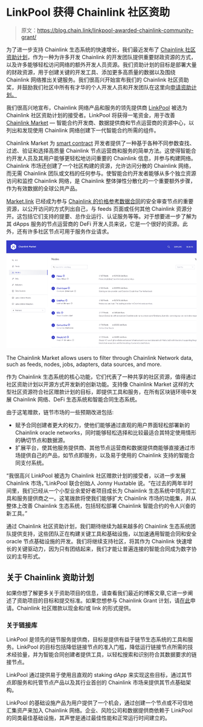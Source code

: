 # LinkPool 获得 Chainlink 社区资助

> 原文：<https://blog.chain.link/linkpool-awarded-chainlink-community-grant/>

为了进一步支持 Chainlink 生态系统的快速增长，我们最近发布了 [Chainlink 社区资助计划](https://blog.chain.link/introducing-the-chainlink-community-grant-program/)，作为一种为许多开发 Chainlink 的开发团队提供重要财政资源的方式，以及许多能够轻松访问网络的额外开发人员资源。我们资助计划的目标是部署大量的财政资源，用于创建关键的开发工具、添加更多高质量的数据以及围绕 Chainlink 网络推出关键服务。我们很高兴开始宣布我们的 Chainlink 社区资助奖，并鼓励我们社区中所有有才华的个人开发人员和开发团队在这里向[申请资助计划。](https://chainlinkgrants.typeform.com/to/efEbsq)

我们很高兴地宣布，Chainlink 网络产品和服务的领先提供商 [LinkPool](https://www.linkpool.io/) 被选为 Chainlink 社区资助计划的接受者。LinkPool 将获得一笔资金，用于改善 [Chainlink Market](https://market.link/) — 智能合约开发商、数据提供商和节点运营商的资源中心，以列出和发现使用 Chainlink 网络创建下一代智能合约所需的组件。

Chainlink Market 为 [smart contract](https://chain.link/education/smart-contracts) 开发者提供了一种基于各种不同参数查找、过滤、验证和选择高质量 Chainlink 节点运营商和服务的简单方法。这使得智能合约开发人员及其用户能够更轻松地访问重要的 Chainlink 信息，并参与构建网络。Chainlink 市场还创建了一个社区构建的资源，允许访问分散的 Chainlink 网络，而无需 Chainlink 团队或文档的任何参与。使智能合约开发者能够从多个独立资源访问和监控 Chainlink 网络，是 Chainlink 整体弹性分散化的一个重要额外步骤，作为有效数据的全球公共产品。

[Market.link](https://market.link/) 已经成为参与 [Chainlink 的价格参考数据合同](https://data.chain.link/)的安全审查节点的重要资源，以公开访问的方式列出自己，与 feeds 页面或任何其他 Chainlink 资源分开。这包括它们支持的提要、总作业运行、认证服务等等。对于想要进一步了解为其 dApps 服务的节点运营商的 DeFi 开发人员来说，它是一个很好的资源。此外，还有许多社区节点可用于服务作业请求。

![The Chainlink Market allows users to filter through Chainlink Network data, such as feeds, nodes, jobs, adapters, data sources, and more.](img/a189404e43ee696e27f0482f8e99cd8a.png)

<figcaption id="caption-attachment-655" class="wp-caption-text">The Chainlink Market allows users to filter through Chainlink Network data, such as feeds, nodes, jobs, adapters, data sources, and more.</figcaption>



作为 Chainlink 生态系统的核心功能，它们代表了一种共享的社区资源，值得通过社区资助计划以开源方式开发新的创新功能。支持像 Chainlink Market 这样的大型社区资源符合社区赠款计划的目标，即提供工具和服务，在所有区块链环境中发展 Chainlink 网络、DeFi 生态系统和智能合同生态系统。

由于这笔赠款，链节市场的一些预期改进包括:

*   赋予合同创建者更大的权力，使他们能够通过直观的用户界面轻松部署新的 Chainlink oracle networks，同时能够轻松选择和比较最适合其特定使用情形的确切节点和数据源。
*   扩展平台，使其他服务提供商、其他节点运营商和数据提供商能够直接通过市场提供自己的产品，如节点即服务，以及易于使用的 Chainlink 支持的智能合同支付系统。

“我很高兴 LinkPool 被选为 Chainlink 社区赠款计划的接受者，以进一步发展 Chainlink 市场，”LinkPool 联合创始人 Jonny Huxtable 说。“在过去的两年半时间里，我们已经从一个小型业余爱好者项目成长为 Chainlink 生态系统中领先的工具和服务提供商之一。这笔拨款将使我们能够扩大 Chainlink 市场的功能集，并从整体上改善 Chainlink 生态系统，包括轻松部署 Chainlink 智能合约的令人兴奋的新工具。”

通过 Chainlink 社区资助计划，我们期待继续为越来越多的 Chainlink 生态系统团队提供支持，这些团队正在构建关键工具和基础设施，以加速通用智能合同和安全 oracle 节点基础设施的开发。我们将继续支持社区，将其作为 Chainlink 快速增长的关键驱动力，因为只有团结起来，我们才能让普遍连接的智能合同成为数字协议的主导形式。

## 关于 Chainlink 资助计划

如果你想了解更多关于资助项目的信息，请查看我们最近的博客文章,它进一步阐述了资助项目的目标和提交标准。如果您想参与 Chainlink Grant 计划，请[在此](https://chainlinkgrants.typeform.com/to/efEbsq)申请。Chainlink 社区赠款以现金和/或 link 的形式提供。

### 关于链接库

LinkPool 是领先的链节服务提供商，目标是提供有益于链节生态系统的工具和服务。LinkPool 的目标包括降低链接节点的准入门槛，降低运行链接节点所需的技术经验量，并为智能合同创建者提供工具，以轻松搜索和识别符合其数据要求的链接节点。

LinkPool 通过提供易于使用且直观的 staking dApp 来实现这些目标，通过其节点即服务和托管节点产品以及其行业首创的 Chainlink 市场来提供其节点基础架构。

LinkPool 的基础设施产品为用户提供了一个机会，通过创建一个节点或不可信地汇集资产来加入 Chainlink 网络。企业、风险公司和数据提供商依赖于 LinkPool 的同类最佳基础设施，其声誉是通过最佳性能和正常运行时间建立的。